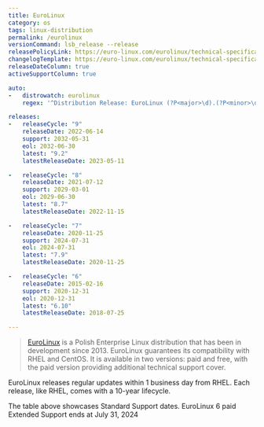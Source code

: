 ```yaml
---
title: EuroLinux
category: os
tags: linux-distribution
permalink: /eurolinux
versionCommand: lsb_release --release
releasePolicyLink: https://euro-linux.com/eurolinux/technical-specifications/
changelogTemplate: https://euro-linux.com/eurolinux/technical-specifications/
releaseDateColumn: true
activeSupportColumn: true

auto:
-   distrowatch: eurolinux
    regex: '^Distribution Release: EuroLinux (?P<major>\d).(?P<minor>\d)$'

releases:
-   releaseCycle: "9"
    releaseDate: 2022-06-14
    support: 2032-05-31
    eol: 2032-06-30
    latest: "9.2"
    latestReleaseDate: 2023-05-11

-   releaseCycle: "8"
    releaseDate: 2021-07-12
    support: 2029-03-01
    eol: 2029-06-30
    latest: "8.7"
    latestReleaseDate: 2022-11-15

-   releaseCycle: "7"
    releaseDate: 2020-11-25
    support: 2024-07-31
    eol: 2024-07-31
    latest: "7.9"
    latestReleaseDate: 2020-11-25

-   releaseCycle: "6"
    releaseDate: 2015-02-16
    support: 2020-12-31
    eol: 2020-12-31
    latest: "6.10"
    latestReleaseDate: 2018-07-25

---
```


> [EuroLinux](https://euro-linux.com) is a Polish Enterprise Linux distribution that has been in
> development since 2013. EuroLinux guarantees its compatibility with RHEL and CentOS. It is
> available in two versions: paid and free, with the paid version providing additional technical
> support cover.

EuroLinux releases regular updates within 1 business day from RHEL. Each release, like RHEL, comes
with a 10-year lifecycle.

The table above showcases Standard Support dates. EuroLinux 6 paid Extended Support ends at
July 31, 2024
